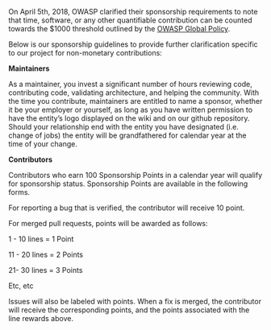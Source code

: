 On April 5th, 2018, OWASP clarified their sponsorship requirements to note that time, software, or any other quantifiable contribution can be counted towards the $1000 threshold outlined by the [OWASP Global Policy](https://www.owasp.org/index.php/Project_Sponsorship_Operational_Guidelines).

Below is our sponsorship guidelines to provide further clarification specific to our project for non-monetary contributions:

**Maintainers**

As a maintainer, you invest a significant number of hours reviewing code, contributing code, validating architecture, and helping the community. With the time you contribute, maintainers are entitled to name a sponsor, whether it be your employer or yourself, as long as you have written permission to have the entity’s logo displayed on the wiki and on our github repository. Should your relationship end with the entity you have designated (i.e. change of jobs) the entity will be grandfathered for calendar year at the time of your change.

**Contributors**

Contributors who earn 100 Sponsorship Points in a calendar year will qualify for sponsorship status. Sponsorship Points are available in the following forms. 

For reporting a bug that is verified, the contributor will receive 10 point. 

For merged pull requests, points will be awarded as follows:

1 - 10 lines = 1 Point

11 - 20 lines = 2 Points

21- 30 lines = 3 Points

Etc, etc
	
Issues will also be labeled with points. When a fix is merged, the contributor will receive the corresponding points, and the points associated with the line rewards above.
